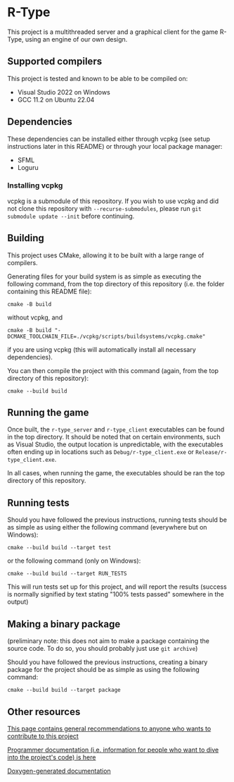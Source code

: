 # R-Type

This project is a multithreaded server and a graphical client for the game R-Type, using an engine of our own design.

## Supported compilers

This project is tested and known to be able to be compiled on:
- Visual Studio 2022 on Windows
- GCC 11.2 on Ubuntu 22.04

## Dependencies

These dependencies can be installed either through vcpkg (see setup instructions later in this README) or through your local package manager:

- SFML
- Loguru

### Installing vcpkg

vcpkg is a submodule of this repository.
If you wish to use vcpkg and did not clone this repository with `--recurse-submodules`, please run `git submodule update --init` before continuing.

## Building

This project uses CMake, allowing it to be built with a large range of compilers.

Generating files for your build system is as simple as executing the following command, from the top directory of this repository (i.e. the folder containing this README file):

```
cmake -B build
```

without vcpkg, and

```
cmake -B build "-DCMAKE_TOOLCHAIN_FILE=./vcpkg/scripts/buildsystems/vcpkg.cmake"
```

if you are using vcpkg (this will automatically install all necessary dependencies).

You can then compile the project with this command (again, from the top directory of this repository):

```
cmake --build build
```

## Running the game

Once built, the `r-type_server` and `r-type_client` executables can be found in the top directory. It should be noted that on certain environments, such as Visual Studio, the output location is unpredictable, with the executables often ending up in locations such as `Debug/r-type_client.exe` or `Release/r-type_client.exe`.

In all cases, when running the game, the executables should be ran the top directory of this repository.

## Running tests

Should you have followed the previous instructions, running tests should be as simple as using either the following command (everywhere but on Windows):

```
cmake --build build --target test
```

or the following command (only on Windows):

```
cmake --build build --target RUN_TESTS
```

This will run tests set up for this project, and will report the results (success is normally signified by text stating "100% tests passed" somewhere in the output)

## Making a binary package

(preliminary note: this does not aim to make a package containing the source code. To do so, you should probably just use `git archive`)

Should you have followed the previous instructions, creating a binary package for the project should be as simple as using the following command:

```
cmake --build build --target package
```

## Other resources

[This page contains general recommendations to anyone who wants to contribute to this project](./CONTRIBUTING.md)

[Programmer documentation (i.e. information for people who want to dive into the project's code) is here](./docs/INTRODUCTION.md)

[Doxygen-generated documentation](https://gabrielravier.github.io/epitech-rtype/)

